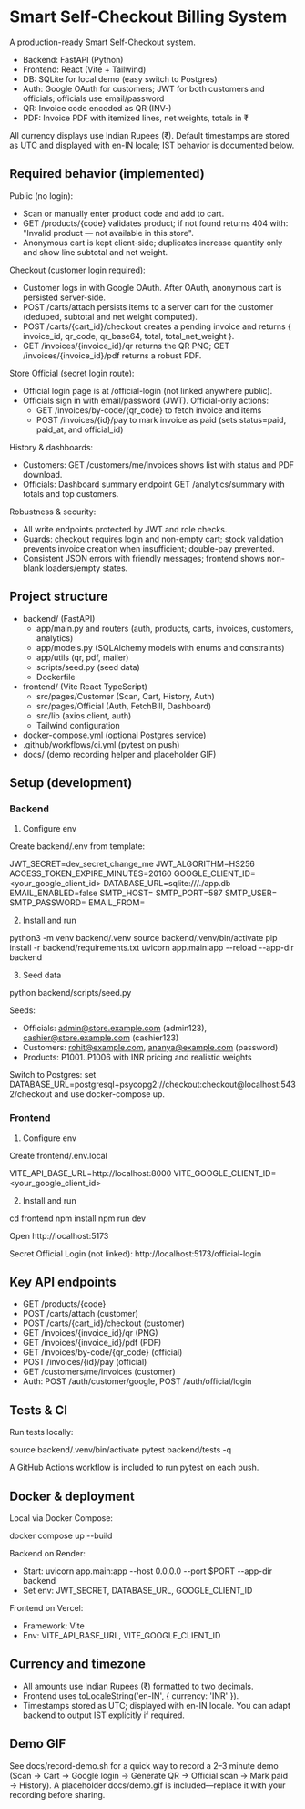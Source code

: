 # Smart Self-Checkout Billing System

A production-ready Smart Self-Checkout system.

- Backend: FastAPI (Python)
- Frontend: React (Vite + Tailwind)
- DB: SQLite for local demo (easy switch to Postgres)
- Auth: Google OAuth for customers; JWT for both customers and officials; officials use email/password
- QR: Invoice code encoded as QR (INV-<uuid>)
- PDF: Invoice PDF with itemized lines, net weights, totals in ₹

All currency displays use Indian Rupees (₹). Default timestamps are stored as UTC and displayed with en-IN locale; IST behavior is documented below.

## Required behavior (implemented)

Public (no login):
- Scan or manually enter product code and add to cart.
- GET /products/{code} validates product; if not found returns 404 with: "Invalid product — not available in this store".
- Anonymous cart is kept client-side; duplicates increase quantity only and show line subtotal and net weight.

Checkout (customer login required):
- Customer logs in with Google OAuth. After OAuth, anonymous cart is persisted server-side.
- POST /carts/attach persists items to a server cart for the customer (deduped, subtotal and net weight computed).
- POST /carts/{cart_id}/checkout creates a pending invoice and returns { invoice_id, qr_code, qr_base64, total, total_net_weight }.
- GET /invoices/{invoice_id}/qr returns the QR PNG; GET /invoices/{invoice_id}/pdf returns a robust PDF.

Store Official (secret login route):
- Official login page is at /official-login (not linked anywhere public).
- Officials sign in with email/password (JWT). Official-only actions:
  - GET /invoices/by-code/{qr_code} to fetch invoice and items
  - POST /invoices/{id}/pay to mark invoice as paid (sets status=paid, paid_at, and official_id)

History & dashboards:
- Customers: GET /customers/me/invoices shows list with status and PDF download.
- Officials: Dashboard summary endpoint GET /analytics/summary with totals and top customers.

Robustness & security:
- All write endpoints protected by JWT and role checks.
- Guards: checkout requires login and non-empty cart; stock validation prevents invoice creation when insufficient; double-pay prevented.
- Consistent JSON errors with friendly messages; frontend shows non-blank loaders/empty states.

## Project structure

- backend/ (FastAPI)
  - app/main.py and routers (auth, products, carts, invoices, customers, analytics)
  - app/models.py (SQLAlchemy models with enums and constraints)
  - app/utils (qr, pdf, mailer)
  - scripts/seed.py (seed data)
  - Dockerfile
- frontend/ (Vite React TypeScript)
  - src/pages/Customer (Scan, Cart, History, Auth)
  - src/pages/Official (Auth, FetchBill, Dashboard)
  - src/lib (axios client, auth)
  - Tailwind configuration
- docker-compose.yml (optional Postgres service)
- .github/workflows/ci.yml (pytest on push)
- docs/ (demo recording helper and placeholder GIF)

## Setup (development)

### Backend

1) Configure env

Create backend/.env from template:

JWT_SECRET=dev_secret_change_me
JWT_ALGORITHM=HS256
ACCESS_TOKEN_EXPIRE_MINUTES=20160
GOOGLE_CLIENT_ID=<your_google_client_id>
DATABASE_URL=sqlite:///./app.db
EMAIL_ENABLED=false
SMTP_HOST=
SMTP_PORT=587
SMTP_USER=
SMTP_PASSWORD=
EMAIL_FROM=

2) Install and run

python3 -m venv backend/.venv
source backend/.venv/bin/activate
pip install -r backend/requirements.txt
uvicorn app.main:app --reload --app-dir backend

3) Seed data

python backend/scripts/seed.py

Seeds:
- Officials: admin@store.example.com (admin123), cashier@store.example.com (cashier123)
- Customers: rohit@example.com, ananya@example.com (password)
- Products: P1001..P1006 with INR pricing and realistic weights

Switch to Postgres: set DATABASE_URL=postgresql+psycopg2://checkout:checkout@localhost:5432/checkout and use docker-compose up.

### Frontend

1) Configure env

Create frontend/.env.local

VITE_API_BASE_URL=http://localhost:8000
VITE_GOOGLE_CLIENT_ID=<your_google_client_id>

2) Install and run

cd frontend
npm install
npm run dev

Open http://localhost:5173

Secret Official Login (not linked): http://localhost:5173/official-login

## Key API endpoints

- GET /products/{code}
- POST /carts/attach (customer)
- POST /carts/{cart_id}/checkout (customer)
- GET /invoices/{invoice_id}/qr (PNG)
- GET /invoices/{invoice_id}/pdf (PDF)
- GET /invoices/by-code/{qr_code} (official)
- POST /invoices/{id}/pay (official)
- GET /customers/me/invoices (customer)
- Auth: POST /auth/customer/google, POST /auth/official/login

## Tests & CI

Run tests locally:

source backend/.venv/bin/activate
pytest backend/tests -q

A GitHub Actions workflow is included to run pytest on each push.

## Docker & deployment

Local via Docker Compose:

docker compose up --build

Backend on Render:
- Start: uvicorn app.main:app --host 0.0.0.0 --port $PORT --app-dir backend
- Set env: JWT_SECRET, DATABASE_URL, GOOGLE_CLIENT_ID

Frontend on Vercel:
- Framework: Vite
- Env: VITE_API_BASE_URL, VITE_GOOGLE_CLIENT_ID

## Currency and timezone

- All amounts use Indian Rupees (₹) formatted to two decimals.
- Frontend uses toLocaleString('en-IN', { currency: 'INR' }).
- Timestamps stored as UTC; displayed with en-IN locale. You can adapt backend to output IST explicitly if required.

## Demo GIF

See docs/record-demo.sh for a quick way to record a 2–3 minute demo (Scan → Cart → Google login → Generate QR → Official scan → Mark paid → History). A placeholder docs/demo.gif is included—replace it with your recording before sharing.

